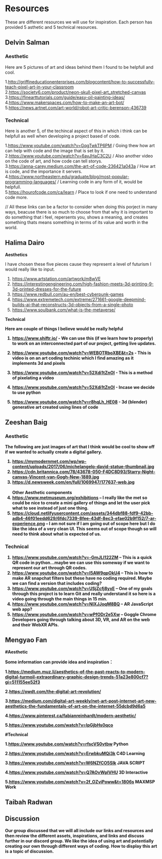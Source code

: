 # Resources

These are different resources we will use for inspiration. Each person has provided 5 asthetic and 5 technical resources.

## Delvin Salman

### Aesthetic
Here are 5 pictures of art and ideas behind them I found to be helpfull and cool.

1.http://griffineducationenterprises.com/blogcontent/how-to-successfully-teach-pixel-art-in-your-classroom 
<br>
2.https://society6.com/product/neon-skull-pixel-art_stretched-canvas
<br>
3.https://finearttutorials.com/guide/easy-oil-painting-ideas/
<br>
4.https://www.makerspaces.com/how-to-make-an-art-bot/
<br>
5.https://news.artnet.com/art-world/robot-art-critic-berenson-436739

### Technical
Here is another 5, of the techincal aspect of this in which i think can be helpfull as well when developing a project based of code.

1.https://www.youtube.com/watch?v=GqgTwkTP6PM / Going thew how art can help with code and the image that is set by it. 
<br>
2.https://www.youtube.com/watch?v=6avJHaC3C2U / Also another video on the code of art, and how code can tell storys.
<br>
3.https://anna-carey.medium.com/the-art-of-code-236421a043a / How art is code, and the importance it servers. 
<br>
4.https://www.northeastern.edu/graduate/blog/most-popular-programming-languages/ / Learning code in any form of it, would be helpfull. 
<br>
5.https://hourofcode.com/ca/learn / Place to look if one need to understand code more.

// All these links can be a factor to consider when doing this porject in many ways, beacuse there is so much to choose from that why it is important to do something that i feel, repersents you, shows a meaning, and creates something thats means something in terms of its value and worth in the world.
## Halima Dairo

<b> Aesthetics </b> <br>

I have chosen these five pieces cause they represent a level of futurism I would really like to input.

1. https://www.artstation.com/artwork/m8wVE 
2. https://interestingengineering.com/high-fashion-meets-3d-printing-9-3d-printed-dresses-for-the-future
3. https://www.redbull.com/au-en/best-cyberpunk-games
4. https://www.extremetech.com/extreme/271661-google-deepmind-builds-ai-that-reconstructs-3d-objects-from-a-single-photo
5. https://www.soulbank.com/what-is-the-metaverse/

<b> Technical<b> <br>

Here are couple of things I believe would be really helpful 

1. https://www.shiftr.io/ - We can use this (if we learn how to properly) to work on an interconnected part of our project, getting live updates.

2. https://www.youtube.com/watch?v=WEBOTRboXBE&t=2s - This is video is on an art coding techinic which I find amazing as it implements 3d and pixels 

3. https://www.youtube.com/watch?v=52Xdi1tZnOI - This is a method of pixelating a video 

4. https://www.youtube.com/watch?v=52Xdi1tZnOI - Incase we decide to use python 

5. https://www.youtube.com/watch?v=r8hqLh_HE08 - 3d (blender) generative art created using lines of code


## Zeeshan Baig

### Aesthetic

The following are just images of art that I think would be cool to show off if we wanted to actually create a digital gallery.
1. https://mymodernmet.com/wp/wp-content/uploads/2017/06/michelangelo-david-statue-thumbnail.jpg
2. https://cdn.britannica.com/78/43678-050-F4DC8D93/Starry-Night-canvas-Vincent-van-Gogh-New-1889.jpg
3. https://d.newsweek.com/en/full/1069947/177637-web.jpg <br>
<br>Other Aesthetic components
4. https://www.metmuseum.org/exhibitions – I really like the met so could be nice to create a mini gallery of things and let the user pick what to see instead of just one thing.
5. https://cloud.netlifyusercontent.com/assets/344dbf88-fdf9-42bb-adb4-46f01eedd629/6fdc7339-8fee-43df-8ec3-efae02b9f152/7-ar-experience.png – I am not sure if I am going out of scope here but I do like the idea of a very clean UI. This seems out of scope though so will need to think about what is expected of us.

### Technical
1. https://www.youtube.com/watch?v=-GmJLI122ZM – This is a quick QR code in python...maybe we can use this someway if we want to represent our art through QR codes.
2. https://www.youtube.com/watch?v=I5AW9qpOkU4 – This is how to make AR snapchat filters but these have no coding required. Maybe we can find a version that includes coding?
3. https://www.youtube.com/watch?v=USjZcfj8yxE – One of my goals through this project is to learn Git and really understand it so here is a video going through the main things in 15 min.
4. https://www.youtube.com/watch?v=NIXJJoqM8BQ – AR JavaScript web app?
5. https://www.youtube.com/watch?v=wPfODr2e5Xw – Goggle Chrome Developers going through talking about 3D, VR, and AR on the web and their WebXR APIs.

## Mengyao Fan
  
#Aesthetic
  
Some information can provide idea and inspiration：

1.https://medium.muz.li/aesthetics-of-the-past-reacts-to-modern-digital-turmoil-extraordinary-graphic-design-trends-51a23e800cf7?gi=511155ee52f3

2.https://owdt.com/the-digital-art-revolution/

3.https://medium.com/digital-art-weekly/net-art-post-internet-art-new-aesthetics-the-fundamentals-of-art-on-the-internet-55dcbd9d6a5

4.https://www.pinterest.ca/fabianreinhardt/modern-aesthetic/

5.https://www.youtube.com/watch?v=IpGjbHs0qco 

#Technical
  
1.https://www.youtube.com/watch?v=rfscVS0vtbw Python
  
2.https://www.youtube.com/watch?v=ErwbkuMQi3k C4D Learning
  
3.https://www.youtube.com/watch?v=W6NZfCO5SIk JAVA SCRIPT
  
4.https://www.youtube.com/watch?v=Q7AOvWpIVHU 3D Interactive
  
5.https://www.youtube.com/watch?v=2f_OZviPoww&t=1806s MAXMSP Work

## Taibah Radwan

## Discussion

Our group discussed that we will all include our links and resources and then review the different assets, inspirations, and links and discuss further in our discord group. We like the idea of using art and potentially creating our own through different ways of coding. How to display this art is a topic of discussion.

